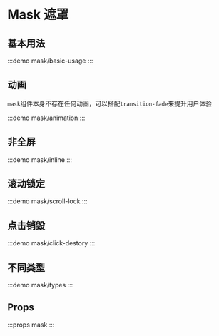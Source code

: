 # Mask 遮罩

## 基本用法

:::demo mask/basic-usage
:::

## 动画

`mask`组件本身不存在任何动画，可以搭配`transition-fade`来提升用户体验

:::demo mask/animation
:::

## 非全屏

:::demo mask/inline
:::

## 滚动锁定

:::demo mask/scroll-lock
:::

## 点击销毁

:::demo mask/click-destory
:::

## 不同类型

:::demo mask/types
:::



## Props

:::props mask
:::
